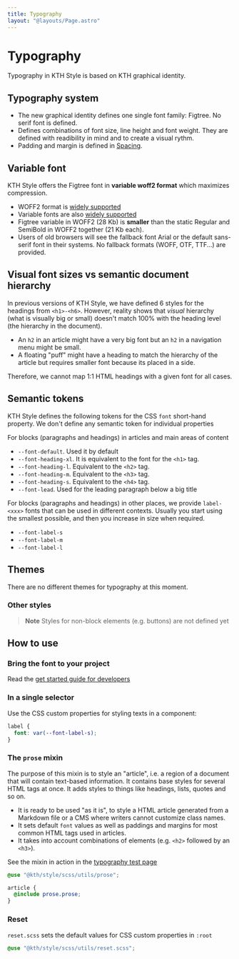 ```yaml
---
title: Typography
layout: "@layouts/Page.astro"
---
```


# Typography

Typography in KTH Style is based on KTH graphical identity.

## Typography system

- The new graphical identity defines one single font family: Figtree. No serif font is defined.
- Defines combinations of font size, line height and font weight. They are defined with readibility in mind and to create a visual rythm.
- Padding and margin is defined in [Spacing](./spacing.md).

## Variable font

KTH Style offers the Figtree font in **variable woff2 format** which maximizes compression.

- WOFF2 format is [widely supported](https://caniuse.com/woff2)
- Variable fonts are also [widely supported](https://caniuse.com/variable-fonts)
- Figtree variable in WOFF2 (28 Kb) is **smaller** than the static Regular and SemiBold in WOFF2 together (21 Kb each).
- Users of old browsers will see the fallback font Arial or the default sans-serif font in their systems. No fallback formats (WOFF, OTF, TTF...) are provided.

## Visual font sizes vs semantic document hierarchy

In previous versions of KTH Style, we have defined 6 styles for the headings from `<h1>-<h6>`. However, reality shows that _visual_ hierarchy (what is visually big or small) doesn't match 100% with the heading level (the hierarchy in the document).

- An `h2` in an article might have a very big font but an `h2` in a navigation menu might be small.
- A floating "puff" might have a heading to match the hierarchy of the article but requires smaller font because its placed in a side.

Therefore, we cannot map 1:1 HTML headings with a given font for all cases.

## Semantic tokens

KTH Style defines the following tokens for the CSS `font` short-hand property. We don't define any semantic token for individual properties

For blocks (paragraphs and headings) in articles and main areas of content

- `--font-default`. Used it by default
- `--font-heading-xl`. It is equivalent to the font for the `<h1>` tag.
- `--font-heading-l`. Equivalent to the `<h2>` tag.
- `--font-heading-m`. Equivalent to the `<h3>` tag.
- `--font-heading-s`. Equivalent to the `<h4>` tag.
- `--font-lead`. Used for the leading paragraph below a big title

For blocks (paragraphs and headings) in other places, we provide `label-<xxx>` fonts that can be used in different contexts. Usually you start using the smallest possible, and then you increase in size when required.

- `--font-label-s`
- `--font-label-m`
- `--font-label-l`

## Themes

There are no different themes for typography at this moment.

### Other styles

> **Note**
> Styles for non-block elements (e.g. buttons) are not defined yet

## How to use

### Bring the font to your project

Read the [get started guide for developers](../../style/en/get-started/developers.md)

### In a single selector

Use the CSS custom properties for styling texts in a component:

```scss
label {
  font: var(--font-label-s);
}
```

### The `prose` mixin

The purpose of this mixin is to style an "article", i.e. a region of a document that will contain text-based information. It contains base styles for several HTML tags at once. It adds styles to things like headings, lists, quotes and so on.

- It is ready to be used "as it is", to style a HTML article generated from a Markdown file or a CMS where writers cannot customize class names.
- It sets default `font` values as well as paddings and margins for most common HTML tags used in articles.
- It takes into account combinations of elements (e.g. `<h2>` followed by an `<h3>`).

See the mixin in action in the [typography test page](https://kthstyledemoref.z6.web.core.windows.net/style/en/examples/typography/index.html)

```scss
@use "@kth/style/scss/utils/prose";

article {
  @include prose.prose;
}
```

### Reset

`reset.scss` sets the default values for CSS custom properties in `:root`

```scss
@use "@kth/style/scss/utils/reset.scss";
```
